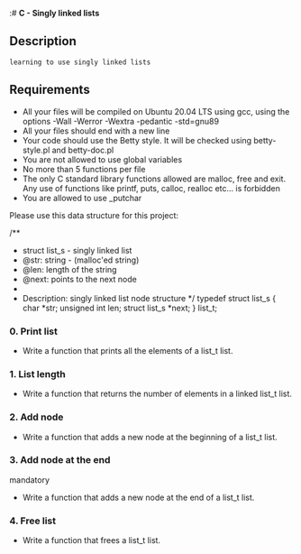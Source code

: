 :# **C - Singly linked lists**

## **Description**
	learning to use singly linked lists 

## **Requirements**

-    All your files will be compiled on Ubuntu 20.04 LTS using gcc, using the options -Wall -Werror -Wextra -pedantic -std=gnu89
-    All your files should end with a new line
-    Your code should use the Betty style. It will be checked using betty-style.pl and betty-doc.pl
-    You are not allowed to use global variables
-    No more than 5 functions per file
-    The only C standard library functions allowed are malloc, free and exit. Any use of functions like printf, puts, calloc, realloc etc… is forbidden
-    You are allowed to use _putchar

Please use this data structure for this project:

/**
 * struct list_s - singly linked list
 * @str: string - (malloc'ed string)
 * @len: length of the string
 * @next: points to the next node
 *
 * Description: singly linked list node structure
 */
typedef struct list_s
{
    char *str;
    unsigned int len;
    struct list_s *next;
} list_t;

### **0. Print list**

* Write a function that prints all the elements of a list_t list.

### **1. List length**

* Write a function that returns the number of elements in a linked list_t list.

### **2. Add node**	

* Write a function that adds a new node at the beginning of a list_t list.

### **3. Add node at the end**
mandatory

* Write a function that adds a new node at the end of a list_t list.

### **4. Free list**

* Write a function that frees a list_t list.

